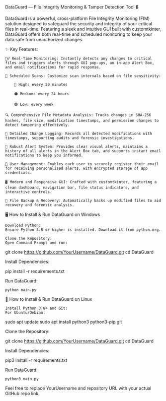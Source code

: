 DataGuard — File Integrity Monitoring & Tamper Detection Tool 🔒

DataGuard is a powerful, cross-platform File Integrity Monitoring (FIM) solution designed to safeguard the security and integrity of your critical files in real-time. Featuring a sleek and intuitive GUI built with customtkinter, DataGuard offers both real-time and scheduled monitoring to keep your data safe from unauthorized changes.

✨ Key Features:

    🕵️‍♂️ Real-Time Monitoring: Instantly detects any changes to critical files and triggers alerts through GUI pop-ups, an in-app Alert Box, and email notifications for rapid response.

    📅 Scheduled Scans: Customize scan intervals based on file sensitivity:

        🔴 High: every 30 minutes

        🟠 Medium: every 24 hours

        🟢 Low: every week

    🔍 Comprehensive File Metadata Analysis: Tracks changes in SHA-256 hashes, file size, modification timestamps, and permission changes to detect tampering effectively.

    📜 Detailed Change Logging: Records all detected modifications with timestamps, supporting audits and forensic investigations.

    🚨 Robust Alert System: Provides clear visual alerts, maintains a history of all alerts in the Alert Box tab, and supports instant email notifications to keep you informed.

    👥 User Management: Enables each user to securely register their email for receiving personalized alerts, with encrypted storage of app credentials.

    🖥️ Modern and Responsive GUI: Crafted with customtkinter, featuring a clean dashboard, navigation bar, file status indicators, and interactive controls.

    💾 File Backup & Recovery: Automatically backs up modified files to aid recovery and forensic analysis.

🖥️ How to Install & Run DataGuard on Windows

    Download Python:
    Ensure Python 3.8 or higher is installed. Download it from python.org.

    Clone the Repository:
    Open Command Prompt and run:

git clone https://github.com/YourUsername/DataGuard.git
cd DataGuard

Install Dependencies:

pip install -r requirements.txt

Run DataGuard:

    python main.py

🐧 How to Install & Run DataGuard on Linux

    Install Python 3.8+ and Git:
    For Ubuntu/Debian:

sudo apt update
sudo apt install python3 python3-pip git

Clone the Repository:

git clone https://github.com/YourUsername/DataGuard.git
cd DataGuard

Install Dependencies:

pip3 install -r requirements.txt

Run DataGuard:

    python3 main.py

Feel free to replace YourUsername and repository URL with your actual GitHub repo link.
